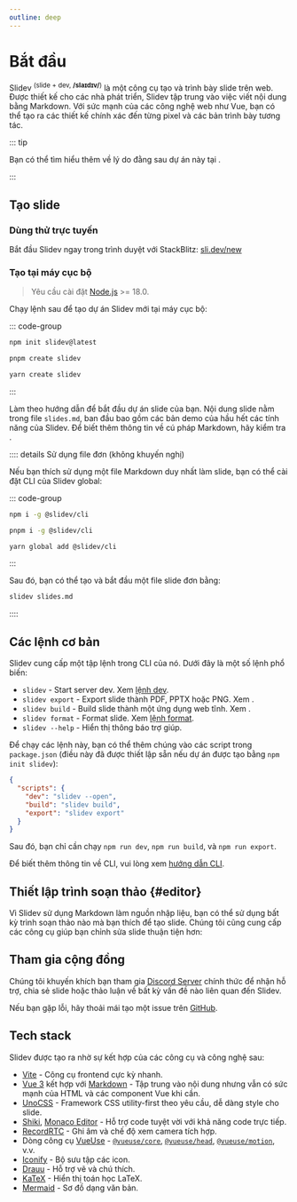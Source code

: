 ```yaml
---
outline: deep
---
```


# Bắt đầu

Slidev <sup>(slide + dev, **/slaɪdɪv/**)</sup> là một công cụ tạo và trình bày slide trên web. Được thiết kế cho các nhà phát triển, Slidev tập trung vào việc viết nội dung bằng Markdown. Với sức mạnh của các công nghệ web như Vue, bạn có thể tạo ra các thiết kế chính xác đến từng pixel và các bản trình bày tương tác.

::: tip

Bạn có thể tìm hiểu thêm về lý do đằng sau dự án này tại <LinkInline link="guide/why" />.

:::

<!--
- 📝 [**Markdown-based**](/guide/syntax) - focus on content and use your favorite editor
- 🧑‍💻 [**Developer Friendly**](/guide/syntax#code-blocks) - built-in code highlighting, live coding, etc.
- 🎨 [**Themable**](/resources/theme-gallery) - theme can be shared and used with npm packages
- 🌈 [**Stylish**](/guide/syntax#embedded-styles) - on-demand utilities via [UnoCSS](https://github.com/unocss/unocss).
- 🤹 [**Interactive**](/custom/directory-structure#components) - embedding Vue components seamlessly
- 🎙 [**Presenter Mode**](/guide/ui#presenter-mode) - use another window, or even your phone to control your slides
- 🎨 [**Drawing**](/features/drawing) - draw and annotate on your slides
- 🧮 [**LaTeX**](/guide/syntax#latex) - built-in LaTeX math equations support
- 📰 [**Diagrams**](/guide/syntax#diagrams) - creates diagrams using textual descriptions with [Mermaid.js](https://mermaid.js.org/)
- 🌟 [**Icons**](/guide/syntax#icons) - access to icons from any icon set directly
- 💻 [**Editor**](/guide/index#editor) - integrated editor, or the [VSCode extension](/features/vscode-extension)
- 🎥 [**Recording**](/features/recording) - built-in recording and camera view
- 📤 [**Portable**](/guide/exporting) - export into PDF, PNGs, or PPTX
- ⚡️ [**Fast**](https://vitejs.dev) - instant reloading powered by [Vite](https://vitejs.dev)
- 🛠 [**Hackable**](/custom/) - using Vite plugins, Vue components, or any npm packages
-->

<!-- <FeaturesAnimation /> -->

## Tạo slide

### Dùng thử trực tuyến

Bắt đầu Slidev ngay trong trình duyệt với StackBlitz: [sli.dev/new](https://sli.dev/new)

### Tạo tại máy cục bộ

> Yêu cầu cài đặt [Node.js](https://nodejs.org) >= 18.0.

Chạy lệnh sau để tạo dự án Slidev mới tại máy cục bộ:

::: code-group

```bash [npm]
npm init slidev@latest
```

```bash [pnpm]
pnpm create slidev
```

```bash [yarn]
yarn create slidev
```

:::

Làm theo hướng dẫn để bắt đầu dự án slide của bạn. Nội dung slide nằm trong file `slides.md`, ban đầu bao gồm các bản demo của hầu hết các tính năng của Slidev. Để biết thêm thông tin về cú pháp Markdown, hãy kiểm tra <LinkInline link="guide/syntax" />.

:::: details Sử dụng file đơn (không khuyến nghị)

Nếu bạn thích sử dụng một file Markdown duy nhất làm slide, bạn có thể cài đặt CLI của Slidev global:

::: code-group

```bash [npm]
npm i -g @slidev/cli
```

```bash [pnpm]
pnpm i -g @slidev/cli
```

```bash [yarn]
yarn global add @slidev/cli
```

:::

Sau đó, bạn có thể tạo và bắt đầu một file slide đơn bằng:

```bash
slidev slides.md
```

::::

## Các lệnh cơ bản

Slidev cung cấp một tập lệnh trong CLI của nó. Dưới đây là một số lệnh phổ biến:

- `slidev` - Start server dev. Xem [lệnh dev](../builtin/cli#dev).
- `slidev export` - Export slide thành PDF, PPTX hoặc PNG. Xem <LinkInline link="guide/exporting" />.
- `slidev build` - Build slide thành một ứng dụng web tĩnh. Xem <LinkInline link="guide/hosting" />.
- `slidev format` - Format slide. Xem [lệnh format](../builtin/cli#format).
- `slidev --help` - Hiển thị thông báo trợ giúp.

Để chạy các lệnh này, bạn có thể thêm chúng vào các script trong `package.json` (điều này đã được thiết lập sẵn nếu dự án được tạo bằng `npm init slidev`):

```json
{
  "scripts": {
    "dev": "slidev --open",
    "build": "slidev build",
    "export": "slidev export"
  }
}
```

Sau đó, bạn chỉ cần chạy `npm run dev`, `npm run build`, và `npm run export`.

Để biết thêm thông tin về CLI, vui lòng xem [hướng dẫn CLI](../builtin/cli).

## Thiết lập trình soạn thảo {#editor}

Vì Slidev sử dụng Markdown làm nguồn nhập liệu, bạn có thể sử dụng bất kỳ trình soạn thảo nào mà bạn thích để tạo slide. Chúng tôi cũng cung cấp các công cụ giúp bạn chỉnh sửa slide thuận tiện hơn:

<LinkCard link="features/vscode-extension" />
<LinkCard link="features/side-editor" />
<LinkCard link="features/prettier-plugin" />

## Tham gia cộng đồng

Chúng tôi khuyến khích bạn tham gia [Discord Server](https://chat.sli.dev/) chính thức để nhận hỗ trợ, chia sẻ slide hoặc thảo luận về bất kỳ vấn đề nào liên quan đến Slidev.

Nếu bạn gặp lỗi, hãy thoải mái tạo một issue trên [GitHub](https://github.com/slidevjs/slidev/issues/new/choose).

## Tech stack

Slidev được tạo ra nhờ sự kết hợp của các công cụ và công nghệ sau:

- [Vite](https://vitejs.dev) - Công cụ frontend cực kỳ nhanh.
- [Vue 3](https://v3.vuejs.org/) kết hợp với [Markdown](https://daringfireball.net/projects/markdown/syntax) - Tập trung vào nội dung nhưng vẫn có sức mạnh của HTML và các component Vue khi cần.
- [UnoCSS](https://github.com/unocss/unocss) - Framework CSS utility-first theo yêu cầu, dễ dàng style cho slide.
- [Shiki](https://github.com/shikijs/shiki), [Monaco Editor](https://github.com/Microsoft/monaco-editor) - Hỗ trợ code tuyệt vời với khả năng code trực tiếp.
- [RecordRTC](https://recordrtc.org) - Ghi âm và chế độ xem camera tích hợp.
- Dòng công cụ [VueUse](https://vueuse.org) - [`@vueuse/core`](https://github.com/vueuse/vueuse), [`@vueuse/head`](https://github.com/vueuse/head), [`@vueuse/motion`](https://github.com/vueuse/motion), v.v.
- [Iconify](https://iconify.design/) - Bộ sưu tập các icon.
- [Drauu](https://github.com/antfu/drauu) - Hỗ trợ vẽ và chú thích.
- [KaTeX](https://katex.org/) - Hiển thị toán học LaTeX.
- [Mermaid](https://mermaid-js.github.io/mermaid) - Sơ đồ dạng văn bản.
